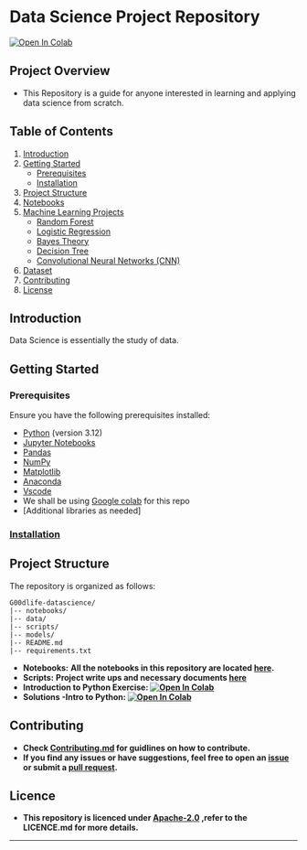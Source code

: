 
# Data Science Project Repository
<a href="https://colab.research.google.com/drive/1r4-o2mMRvXwmvKiDNLuE-SsvrJgyxi_g#scrollTo=7mjGtqJmZxgW" target="_parent"><img src="https://colab.research.google.com/assets/colab-badge.svg" alt="Open In Colab"/></a>
## Project Overview

- This Repository is a guide for anyone interested in learning and applying data science from scratch.
## Table of Contents

1. [Introduction](#introduction)
2. [Getting Started](#getting-started)
   - [Prerequisites](#prerequisites)
   - [Installation](https://github.com/swalehmwadime/G00dlife-datascience/blob/main/Contributing.md)
3. [Project Structure](#project-structure)
4. [Notebooks](https://github.com/swalehmwadime/G00dlife-datascience/blob/main/Notebook_links.md)
5. [Machine Learning Projects](#machine-learning-projects)
   - [Random Forest](https://colab.research.google.com/drive/1E6SUVg0U7JzkikkXCPIlSVaSuG_Ma1iL#scrollTo=n4JCAoOGYOkh)
   - [Logistic Regression](https://colab.research.google.com/drive/1eZP7a6Ss1m9yAcpXjqYbclJ1qX34zpaN#scrollTo=0AiNqv2LrSKU)
   - [Bayes Theory](https://colab.research.google.com/drive/1ePDoO5bz1TSkbC6r5f4xjivqTV0xLI2O#scrollTo=0dSMlEx3KoL4)
   - [Decision Tree](https://colab.research.google.com/drive/1b6QTAaPerHGlT1NC4uV4v7w3I2bA0kgo#scrollTo=cf7bKZIZIXVA)
   - [Convolutional Neural Networks (CNN)](https://colab.research.google.com/drive/11oTKn-_DsMX5716Esg9wMTO4Mkr5l6Su#scrollTo=DyJ2w63lXWQX)   
6. [Dataset](#dataset)
7. [Contributing](#contributing)
8. [License](https://github.com/swalehmwadime/G00dlife-datascience/blob/main/LICENSE)

## Introduction 
Data Science is essentially the study of data. 
## Getting Started

### Prerequisites

Ensure you have the following prerequisites installed:

- [Python](https://www.python.org/) (version 3.12)
- [Jupyter Notebooks](https://jupyter.org/)
- [Pandas](https://pandas.pydata.org/)
- [NumPy](https://numpy.org/)
- [Matplotlib](https://matplotlib.org/)
- [Anaconda](https://www.anaconda.com/download)
- [Vscode](https://code.visualstudio.com/download)
- We shall be using [Google colab](https://colab.google/) for this repo
- [Additional libraries as needed]

### [Installation](https://github.com/swalehmwadime/G00dlife-datascience/blob/main/Contributing.md)

## Project Structure

The repository is organized as follows:

```
G00dlife-datascience/
|-- notebooks/
|-- data/
|-- scripts/
|-- models/
|-- README.md
|-- requirements.txt
```

- **Notebooks:** <b>All the notebooks in this repository are located [here](https://github.com/swalehmwadime/G00dlife-datascience/blob/main/Notebook_links.md).</b>
- **Scripts:** <b>Project write ups and necessary documents [here](https://github.com/swalehmwadime/G00dlife-datascience/tree/main/Scripts)
- **Introduction to Python Exercise:** <a href="https://colab.research.google.com/drive/1eLem7h6zmmqa0UKoAgtV_0v0aAJi3fEA?authuser=0#scrollTo=HfR4zYkH9zjJ" target="_parent"><img src="https://colab.research.google.com/assets/colab-badge.svg" alt="Open In Colab"/></a>
- **Solutions -Intro to Python:** <a href="https://colab.research.google.com/drive/1M_v7d84JxX4RMj61kNhNEf34tpaFKNnh#scrollTo=Y28E8Sr3DZfi" target="_parent"><img src="https://colab.research.google.com/assets/colab-badge.svg" alt="Open In Colab"/></a>
## Contributing
- Check [Contributing.md](https://github.com/swalehmwadime/G00dlife-datascience/blob/main/Contributing.md) for guidlines on how to contribute.<br>
- If you find any issues or have suggestions, feel free to open an [issue](https://github.com/swalehmwadime/G00dlife-datascience/issues) 
or submit a [pull request](https://github.com/swalehmwadime/G00dlife-datascience/pulls). <br>


## Licence 
- This repository is licenced under [Apache-2.0](https://github.com/swalehmwadime/G00dlife-datascience/blob/main/LICENSE) ,refer to the LICENCE.md for more details.
---
